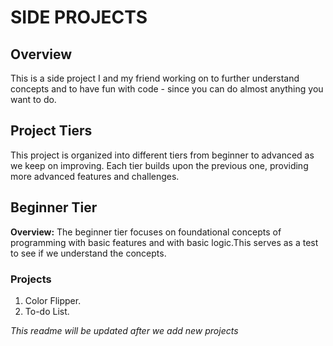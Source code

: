 # SIDE PROJECTS
## Overview
This is a side project I and my friend working on to further understand concepts and to have fun with code - since you can do almost anything you want to do.


## Project Tiers
This project is organized into different tiers from beginner to advanced as we keep on improving. Each tier builds upon the previous one, providing more advanced features and challenges.

## Beginner Tier

**Overview:**
The beginner tier focuses on foundational concepts of programming with basic features and with basic logic.This serves as a test to see if we understand the concepts.

### Projects
1. Color Flipper.
2. To-do List.


*This readme will be updated after we add new projects*

